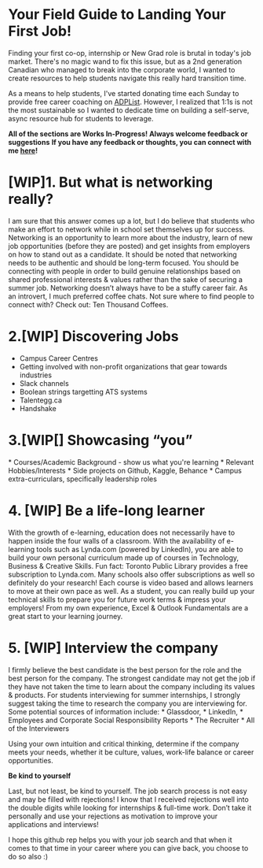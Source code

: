 # Your Field Guide to Landing Your First Job!

Finding your first co-op, internship or New Grad role is brutal in today's job market. There's no magic wand to fix this issue, but as a 2nd generation Canadian who managed to break into the corporate world, I wanted to create resources to help students navigate this really hard transition time.

As a means to help students, I've started donating time each Sunday to provide free career coaching on [ADPList](https://adplist.org/mentors/canny-chiu). However, I realized that 1:1s is not the most sustainable so I wanted to dedicate time on building a self-serve, async resource hub for students to leverage.

**All of the sections are Works In-Progress! Always welcome feedback or suggestions**
**If you have any feedback or thoughts, you can connect with me [here](https://www.linkedin.com/in/cannychiu/)!**

<h1>[WIP]1. But what is networking really? </h1>

I am sure that this answer comes up a lot, but I do believe that students who make an effort to network while in school set themselves up for success. Networking is an opportunity to learn more about the industry, learn of new job opportunities (before they are posted) and get insights from employers on how to stand out as a candidate. It should be noted that networking needs to be authentic and should be long-term focused. You should be connecting with people in order to build genuine relationships based on shared professional interests & values rather than the sake of securing a summer job. Networking doesn’t always have to be a stuffy career fair. As an introvert, I much preferred coffee chats. Not sure where to find people to connect with? Check out: Ten Thousand Coffees.
<h1>2.[WIP] Discovering Jobs</h1>

* Campus Career Centres
* Getting involved with non-profit organizations that gear towards industries
* Slack channels
* Boolean strings targetting ATS systems
* Talentegg.ca
* Handshake
<h1>3.[WIP[]    Showcasing “you” </h1>
* Courses/Academic Background - show us what you're learning
* Relevant Hobbies/Interests
* Side projects on Github, Kaggle, Behance
* Campus extra-curriculars, specifically leadership roles
<h1>4. [WIP]   Be a life-long learner</h1>
With the growth of e-learning, education does not necessarily have to happen inside the four walls of a classroom. With the availability of e-learning tools such as Lynda.com (powered by LinkedIn), you are able to build your own personal curriculum made up of courses in Technology, Business & Creative Skills. Fun fact: Toronto Public Library provides a free subscription to Lynda.com. Many schools also offer subscriptions as well so definitely do your research! Each course is video based and allows learners to move at their own pace as well. As a student, you can really build up your technical skills to prepare you for future work terms & impress your employers! From my own experience, Excel & Outlook Fundamentals are a great start to your learning journey.
<h1>5. [WIP]   Interview the company </h1>
I firmly believe the best candidate is the best person for the role and the best person for the company. The strongest candidate may not get the job if they have not taken the time to learn about the company including its values & products. For students interviewing for summer internships, I strongly suggest taking the time to research the company you are interviewing for. 
Some potential sources of information include: 
* Glassdoor, 
* LinkedIn, 
* Employees and Corporate Social Responsibility Reports
* The Recruiter
* All of the Interviewers 

Using your own intuition and critical thinking, determine if the company meets your needs, whether it be culture, values, work-life balance or career opportunities.

**Be kind to yourself**

Last, but not least, be kind to yourself. The job search process is not easy and may be filled with rejections! I know that I received rejections well into the double digits while looking for internships & full-time work. Don’t take it personally and use your rejections as motivation to improve your applications and interviews! 

I hope this github rep helps you with your job search and that when it comes to that time in your career where you can give back, you choose to do so also :)
